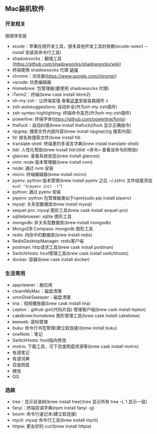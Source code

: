 ## Mac装机软件
### 开发相关
按顺序安装
- xcode：苹果应用开发工具，很多其他开发工具的依赖(xcode-select --install 安装其命令行工具)
- shadowsocks：翻墙工具(https://github.com/shadowsocks/shadowsocks/wiki)
- 终端使用 shadowsocks 代理 [链接](../计算机常识/mac.md)
- chrome：浏览器(https://www.google.com/chrome/)
- vscode: 优质编辑器
- Homebrew: 包管理器(要使用 shadowsocks 代理)
- iTerm2：终端(brew cask install iterm2)
- oh-my-zsh：让终端变强 查看[这里](./oh-my-zsh.md)安装各路插件 z
- zsh-autosuggestions: 自动补全(作为oh-my-zsh插件)
- zsh-syntax-highlighting: 终端命令高亮(作为oh-my-zsh插件)
- powerline: 终端字体(https://github.com/powerline/fonts)
- thefuck：自动纠错(brew install thefuck)(fuck 显示正确指令)
- ripgrep: 搜索文件内部内容(brew install ripgrep)(rg 搜索内容)
- fd: 按名称搜索文件(brew install fd)
- translate-shell: 终端里的多语言字典(brew install translate-shell)
- tldr: 人性化帮助(brew install tldr)(tldr <命令> 查看该命令的帮助)
- glances: 查看系统状态(brew install glances)
- nvm: node 版本管理器(brew install nvm)
- node: 通过 nvm 安装
- micro: 终端编辑器(brew install micro)
- pyenv: python 版本管理(brew install pyenv 之后 ~/.zshrc 文件结尾添加 `eval "$(pyenv init -)"`)
- python: 通过 pyenv 安装
- pipenv: python 包管理器类似于npm(sudo pip install pipenv)
- mysql: 关系型数据库(brew install mysql)
- sequel-pro: mysql 图形工具(brew cask install sequel-pro)
- sqlitebrowser: sqlite 图形工具
- mongodb: 非关系型数据库(brew install mongodb)
- MongoDB Compass: mongodb 图形工具
- redis: 内存中的数据库(brew install redis)
- RedisDesktopManager: redis客户端
- postman: http请求工具(brew cask install postman)
- SwitchHosts: host管理工具(brew cask install switchhosts)
- docker: 容器(brew cask install docker)

### 生活常用
- appcleaner：删应用
- clearnMyMac：磁盘清理
- omniDiskSweeper：磁盘清理
- iina：视频播放器(brew cask install iina)
- Lepton：github gist(代码片段) 管理客户端(brew cask install lepton)
- cakebrew:homebrew 图形管理工具(brew cask install cakebrew)
- keeweb: 密码管理  
- buku: 命令行书签管理(建立软连接)(brew install buku)
- oneNote：笔记
- SwitchHosts: host指向修改
- motrix: 下载工具，可下百度网盘资源等(brew cask install motrix)
- 有道笔记
- 有道词典
- 百度网盘
- 微信
- QQ

### 选装
- tree：显示目录树(brew install tree)(tree 显示所有 tree -L 1 显示一层)
- fanyi：终端双语字典(npm install fanyi -g)
- boom: 命令行速记本(建立软连接)
- mycli: mysql 命令行工具(brew install mycli)
- httpie: 更友好的 curl(brew install httpie)